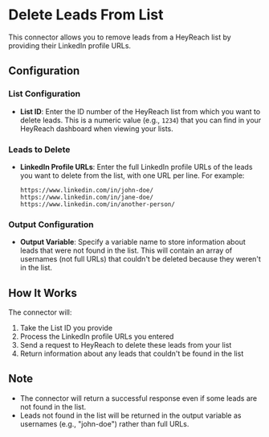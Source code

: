 # Delete Leads From List

This connector allows you to remove leads from a HeyReach list by providing their LinkedIn profile URLs.

## Configuration

### List Configuration

- **List ID**: Enter the ID number of the HeyReach list from which you want to delete leads. This is a numeric value (e.g., `1234`) that you can find in your HeyReach dashboard when viewing your lists.

### Leads to Delete

- **LinkedIn Profile URLs**: Enter the full LinkedIn profile URLs of the leads you want to delete from the list, with one URL per line. For example:
  ```
  https://www.linkedin.com/in/john-doe/
  https://www.linkedin.com/in/jane-doe/
  https://www.linkedin.com/in/another-person/
  ```

### Output Configuration

- **Output Variable**: Specify a variable name to store information about leads that were not found in the list. This will contain an array of usernames (not full URLs) that couldn't be deleted because they weren't in the list.

## How It Works

The connector will:
1. Take the List ID you provide
2. Process the LinkedIn profile URLs you entered
3. Send a request to HeyReach to delete these leads from your list
4. Return information about any leads that couldn't be found in the list

## Note

- The connector will return a successful response even if some leads are not found in the list.
- Leads not found in the list will be returned in the output variable as usernames (e.g., "john-doe") rather than full URLs.